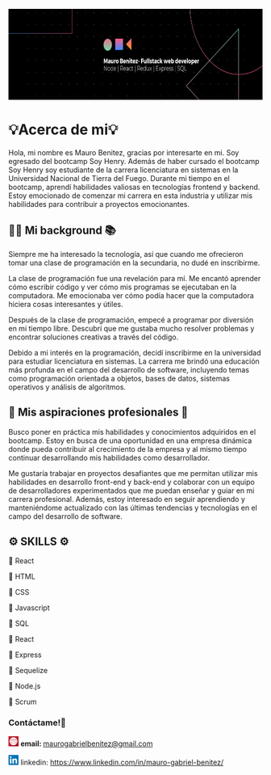 <p align="center">
<img src='./assets/banner.png' height='180px' width='900px'/>
 </p>

<h1>💡Acerca de mi💡</h1>

Hola, mi nombre es Mauro Benitez, gracias por interesarte en mi. Soy egresado del bootcamp Soy Henry. Además de haber cursado el bootcamp Soy Henry soy estudiante de la carrera licenciatura en sistemas en la Universidad Nacional de Tierra del Fuego. Durante mi tiempo en el bootcamp, aprendí habilidades valiosas en tecnologías frontend y backend. Estoy emocionado de comenzar mi carrera en esta industria y utilizar mis habilidades para contribuir a proyectos emocionantes.

<h2>🧑🏻 Mi background 📚</h2>

Siempre me ha interesado la tecnología, así que cuando me ofrecieron tomar una clase de programación en la secundaria, no dudé en inscribirme.

La clase de programación fue una revelación para mí. Me encantó aprender cómo escribir código y ver cómo mis programas se ejecutaban en la computadora. Me emocionaba ver cómo podía hacer que la computadora hiciera cosas interesantes y útiles.

Después de la clase de programación, empecé a programar por diversión en mi tiempo libre. Descubrí que me gustaba mucho resolver problemas y encontrar soluciones creativas a través del código.

Debido a mi interés en la programación, decidí inscribirme en la universidad para estudiar licenciatura en sistemas. La carrera me brindó una educación más profunda en el campo del desarrollo de software, incluyendo temas como programación orientada a objetos, bases de datos, sistemas operativos y análisis de algoritmos.

<h2>🚀 Mis aspiraciones profesionales 💼</h2>

Busco poner en práctica mis habilidades y conocimientos adquiridos en el bootcamp. Estoy en busca de una oportunidad en una empresa dinámica donde pueda contribuir al crecimiento de la empresa y al mismo tiempo continuar desarrollando mis habilidades como desarrollador.

Me gustaría trabajar en proyectos desafiantes que me permitan utilizar mis habilidades en desarrollo front-end y back-end y colaborar con un equipo de desarrolladores experimentados que me puedan enseñar y guiar en mi carrera profesional. Además, estoy interesado en seguir aprendiendo y manteniéndome actualizado con las últimas tendencias y tecnologías en el campo del desarrollo de software.

<h2>⚙️ SKILLS ⚙️</h2>
<p>📌 React</p>
<p>📌 HTML</p>
<p>📌 CSS</p>
<p>📌 Javascript</p>
<p>📌 SQL</p>
<p>📌 React</p>
<p>📌 Express</p>
<p>📌 Sequelize</p>
<p>📌 Node.js</p>
<p>📌 Scrum</p>

<h3>Contáctame!💌</h3>
<p>
  <img src="./assets/email-icon.jpg" alt="email icon" height="20px" width="20px" /> <b>email: </b><a href="mailto:maurogabrielbenitez@gmail.com">maurogabrielbenitez@gmail.com</a>
</p>
<p>
  <img src="./assets/linkedin-icon.jpg" alt="linkedin icon" height="20px" width="20px" /> linkedin: <a href="https://www.linkedin.com/in/mauro-gabriel-benitez">https://www.linkedin.com/in/mauro-gabriel-benitez/</a>
</p>
